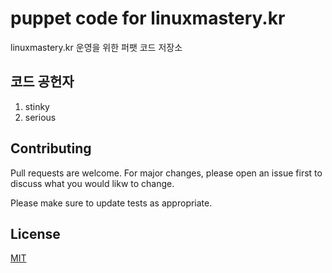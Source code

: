 # puppet code for linuxmastery.kr
linuxmastery.kr 운영을 위한 퍼팻 코드 저장소
## 코드 공헌자

1. stinky
2. serious

## Contributing
Pull requests are welcome. For major changes, please open an issue first to discuss
what you would likw to change.

Please make sure to update tests as appropriate.

## License
[MIT](https://choosealicense.com/licenses/mit/)
